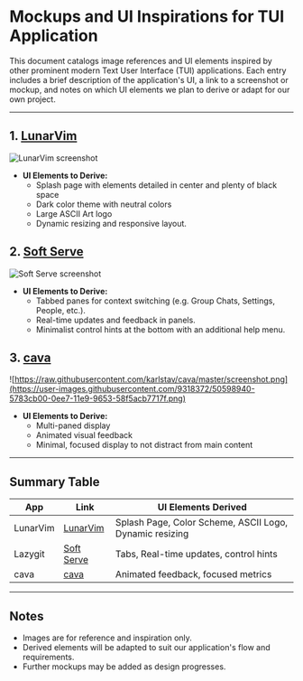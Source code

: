 # Mockups and UI Inspirations for TUI Application

This document catalogs image references and UI elements inspired by other prominent modern Text User Interface (TUI) applications. Each entry includes a brief description of the application's UI, a link to a screenshot or mockup, and notes on which UI elements we plan to derive or adapt for our own project.

---

## 1. [LunarVim](https://www.lunarvim.org/)
![LunarVim screenshot](https://www.lunarvim.org/img/lunarvim_preview5.png)
- **UI Elements to Derive:**
  - Splash page with elements detailed in center and plenty of black space
  - Dark color theme with neutral colors
  - Large ASCII Art logo 
  - Dynamic resizing and responsive layout.

## 2. [Soft Serve](https://github.com/charmbracelet/soft-serve)
![Soft Serve screenshot](https://ph-files.imgix.net/4f0f8b83-f780-44ed-8536-090a6e9654be.png?auto=format&fit=crop)
- **UI Elements to Derive:**
  - Tabbed panes for context switching (e.g. Group Chats, Settings, People, etc.).
  - Real-time updates and feedback in panels.
  - Minimalist control hints at the bottom with an additional help menu.

## 3. [cava](https://github.com/karlstav/cava)
![https://raw.githubusercontent.com/karlstav/cava/master/screenshot.png](https://user-images.githubusercontent.com/9318372/50598940-5783cb00-0ee7-11e9-9653-58f5acb7717f.png)
- **UI Elements to Derive:**
  - Multi-paned display 
  - Animated visual feedback
  - Minimal, focused display to not distract from main content 

---

## Summary Table

| App         | Link                                        | UI Elements Derived                        |
|-------------|---------------------------------------------------|--------------------------------------------|
| LunarVim    | [LunarVim](https://www.lunarvim.org/)            | Splash Page, Color Scheme, ASCII Logo, Dynamic resizing      |
| Lazygit     | [Soft Serve](https://github.com/charmbracelet/soft-serve) | Tabs, Real-time updates, control hints              |
| cava        | [cava](https://github.com/karlstav/cava)         | Animated feedback, focused metrics         |

---

## Notes

- Images are for reference and inspiration only.
- Derived elements will be adapted to suit our application's flow and requirements.
- Further mockups may be added as design progresses.
